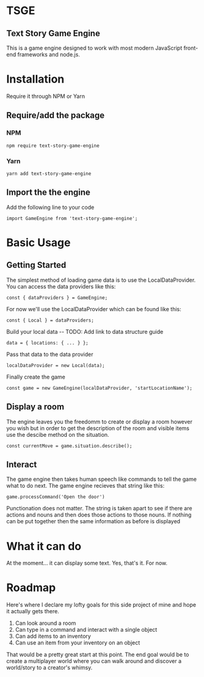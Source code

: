 # TSGE
## Text Story Game Engine

This is a game engine designed to work with most modern JavaScript front-end frameworks
and node.js.

# Installation
Require it through NPM or Yarn

## Require/add the package
### NPM

    npm require text-story-game-engine

### Yarn

    yarn add text-story-game-engine

## Import the the engine
Add the following line to your code

    import GameEngine from 'text-story-game-engine';

# Basic Usage
## Getting Started
The simplest method of loading game data is to use the LocalDataProvider. You can
access the data providers like this:

    const { dataProviders } = GameEngine;

For now we'll use the LocalDataProvider which can be found like this:

    const { Local } = dataProviders;

Build your local data
-- TODO: Add link to data structure guide

    data = { locations: { ... } };

Pass that data to the data provider

    localDataProvider = new Local(data);

Finally create the game

    const game = new GameEngine(localDataProvider, 'startLocationName');

## Display a room
The engine leaves you the freedomm to create or display a room however you wish
but in order to get the description of the room and visible items use the descibe
method on the situation.

    const currentMove = game.situation.describe();

## Interact
The game engine then takes human speech like commands to tell the game what to
do next. The game engine recieves that string like this:

    game.processCommand('Open the door')

Punctionation does not matter. The string is taken apart to see if there are
actions and nouns and then does those actions to those nouns. If nothing can
be put together then the same information as before is displayed

# What it can do
At the moment... it can display some text. Yes, that's it. For now.

# Roadmap
Here's where I declare my lofty goals for this side project of mine and hope
it actually gets there.

1. Can look around a room
1. Can type in a command and interact with a single object
1. Can add items to an inventory
1. Can use an item from your inventory on an object

That would be a pretty great start at this point. The end goal would be
to create a multiplayer world where you can walk around and discover a world/story
to a creator's whimsy.
